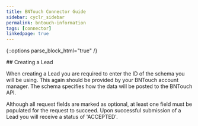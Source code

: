 ```yaml
---
title: BNTouch Connector Guide
sidebar: cyclr_sidebar
permalink: bntouch-information
tags: [connector]
linkedpage: true
---
```

{::options parse_block_html="true" /}
<section class="card">
## Creating a Lead

When creating a Lead you are required to enter the ID of the schema you will be using. This again should be provided by your BNTouch account manager. The schema specifies how the data will be posted to the BNTouch API.

Although all request fields are marked as optional, at least one field must be populated for the request to succeed. Upon successful submission of a Lead you will receive a status of 'ACCEPTED'.

</section>
